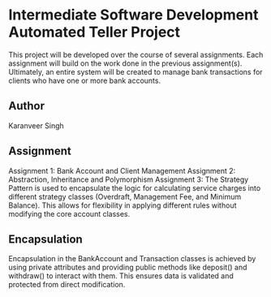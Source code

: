 # Intermediate Software Development Automated Teller Project

This project will be developed over the course of several assignments.  Each assignment will build on the work done in the previous assignment(s).  Ultimately, an entire system will be created to manage bank transactions for clients who have one or more bank accounts.

## Author

Karanveer Singh

## Assignment

Assignment 1: Bank Account and Client Management
Assignment 2: Abstraction, Inheritance and Polymorphism
Assignment 3: The Strategy Pattern is used to encapsulate the logic for calculating service charges into different strategy classes (Overdraft, Management Fee, and Minimum Balance). This allows for flexibility in applying different rules without modifying the core account classes.

## Encapsulation

Encapsulation in the BankAccount and Transaction classes is achieved by using private attributes and providing public methods like deposit() and withdraw() to interact with them. This ensures data is validated and protected from direct modification.
